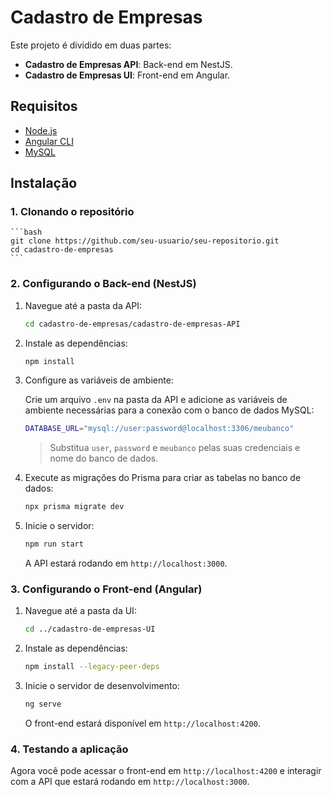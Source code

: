 # Cadastro de Empresas

Este projeto é dividido em duas partes:

- **Cadastro de Empresas API**: Back-end em NestJS.
- **Cadastro de Empresas UI**: Front-end em Angular.

## Requisitos

- [Node.js](https://nodejs.org/en/)
- [Angular CLI](https://angular.io/cli)
- [MySQL](https://www.mysql.com/)

## Instalação

### 1. Clonando o repositório

    ```bash
    git clone https://github.com/seu-usuario/seu-repositorio.git
    cd cadastro-de-empresas
    ```

### 2. Configurando o Back-end (NestJS)

1. Navegue até a pasta da API:

    ```bash
    cd cadastro-de-empresas/cadastro-de-empresas-API
    ```

2. Instale as dependências:

    ```bash
    npm install
    ```

3. Configure as variáveis de ambiente:

    Crie um arquivo `.env` na pasta da API e adicione as variáveis de ambiente necessárias para a conexão com o banco de dados MySQL:

    ```bash
    DATABASE_URL="mysql://user:password@localhost:3306/meubanco"
    ```

    > Substitua `user`, `password` e `meubanco` pelas suas credenciais e nome do banco de dados.

4. Execute as migrações do Prisma para criar as tabelas no banco de dados:

    ```bash
    npx prisma migrate dev
    ```

5. Inicie o servidor:

    ```bash
    npm run start
    ```

    A API estará rodando em `http://localhost:3000`.

### 3. Configurando o Front-end (Angular)

1. Navegue até a pasta da UI:

    ```bash
    cd ../cadastro-de-empresas-UI
    ```

2. Instale as dependências:

    ```bash
    npm install --legacy-peer-deps
    ```

3. Inicie o servidor de desenvolvimento:

    ```bash
    ng serve
    ```

    O front-end estará disponível em `http://localhost:4200`.

### 4. Testando a aplicação

Agora você pode acessar o front-end em `http://localhost:4200` e interagir com a API que estará rodando em `http://localhost:3000`.